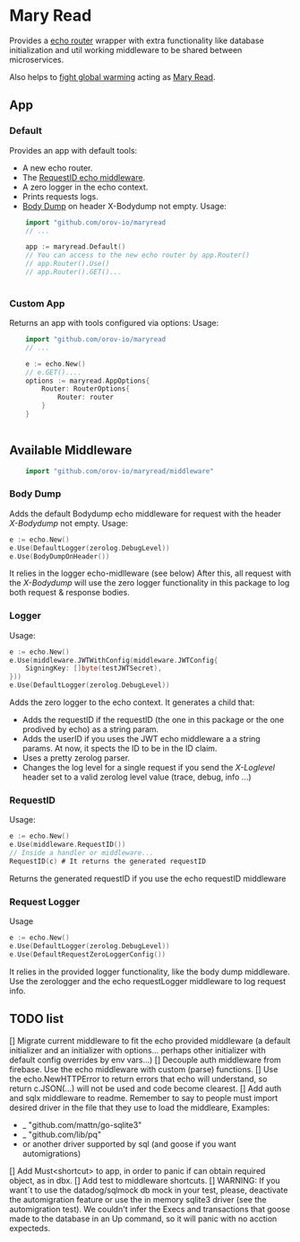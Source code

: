 # Mary Read

Provides a [echo router](https://echo.labstack.com/) wrapper with extra functionality like database initialization and util working middleware to be
shared between microservices.

Also helps to [fight global warming](https://en.wikipedia.org/wiki/Flying_Spaghetti_Monster#Pirates_and_global_warming) acting as [Mary Read](https://en.wikipedia.org/wiki/Mary_Read).

## App

### Default

Provides an app with default tools:

- A new echo router.
- The [RequestID echo middleware](https://echo.labstack.com/middleware/request-id/).
- A zero logger in the echo context.
- Prints requests logs.
- [Body Dump](https://echo.labstack.com/middleware/body-dump/) on header X-Bodydump not empty.
Usage:

```go
    import "github.com/orov-io/maryread
    // ...

    app := maryread.Default()
    // You can access to the new echo router by app.Router()
    // app.Router().Use()
    // app.Router().GET()...
    
```

### Custom App

Returns an app with tools configured via options:
Usage:

```go
    import "github.com/orov-io/maryread
    // ...

    e := echo.New()
    // e.GET()....
    options := maryread.AppOptions{
        Router: RouterOptions{
            Router: router
        }
    }
    
```

## Available Middleware

```go
    import "github.com/orov-io/maryread/middleware"
```

### Body Dump

Adds the default Bodydump echo middleware for request with the header *X-Bodydump* not empty.
Usage:

```go
e := echo.New()
e.Use(DefaultLogger(zerolog.DebugLevel))
e.Use(BodyDumpOnHeader())
```

It relies in the logger echo-midlleware (see below)
After this, all request with the *X-Bodydump* will use the zero logger functionality in this package to log both request & response bodies.

### Logger

Usage:

```go
e := echo.New()
e.Use(middleware.JWTWithConfig(middleware.JWTConfig{
    SigningKey: []byte(testJWTSecret),
}))
e.Use(DefaultLogger(zerolog.DebugLevel))
```

Adds the zero logger to the echo context. It generates a child that:

- Adds the requestID if the requestID (the one in this package or the one prodived by echo) as a string param.
- Adds the userID if you uses the JWT echo middleware a a string params. At now, it spects the ID to be in the ID claim.
- Uses a pretty zerolog parser.
- Changes the log level for a single request if you send the *X-Loglevel* header set to a valid zerolog level value (trace, debug, info ...)

### RequestID

Usage:

```go
e := echo.New()
e.Use(middleware.RequestID())
// Inside a handler or middleware...
RequestID(c) # It returns the generated requestID
```

Returns the generated requestID if you use the echo requestID middleware

### Request Logger

Usage

```go
e := echo.New()
e.Use(DefaultLogger(zerolog.DebugLevel))
e.Use(DefaultRequestZeroLoggerConfig())
```

It relies in the provided logger functionality, like the body dump middleware. Use the zerologger and the echo requestLogger middleware to log request info.

## TODO list

[] Migrate current middleware to fit the echo provided middleware (a default initializer and an initializer with options... perhaps other initializer with default config overrides by env vars...)
[] Decouple auth middleware from firebase. Use the echo middleware with custom (parse) functions.
[] Use the echo.NewHTTPError to return errors that echo will understand, so return c.JSON(...) will not be used and code become clearest.
[] Add auth and sqlx middleware to readme. Remember to say to people must import desired driver in the file that they use to load the middleare, Examples:

- _ "github.com/mattn/go-sqlite3"
- _ "github.com/lib/pq"
- or another driver supported by sql (and goose if you want automigrations)


[] Add Must\<shortcut> to app, in order to panic if can obtain required object, as in dbx.
[] Add test to middleware shortcuts.
[] WARNING: If you want´t to use the datadog/sqlmock db mock in your test, please, deactivate the automigration feature or use the in memory sqlite3 driver (see the automigration test). We couldn't infer the Execs and transactions that goose made to the database in an Up command, so it will panic with no acction expecteds.
